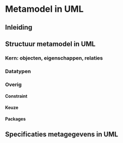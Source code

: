 # Metamodel in UML

## Inleiding

## Structuur metamodel in UML

### Kern: objecten, eigenschappen, relaties



### Datatypen

### Overig

#### Constraint

#### Keuze

#### Packages

## Specificaties metagegevens in UML



